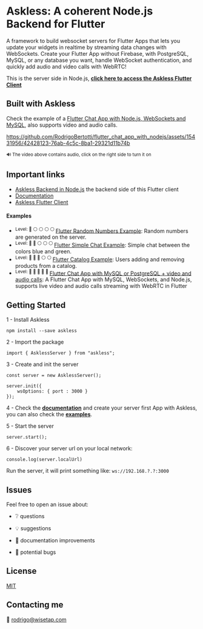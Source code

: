 # Askless: **A coherent Node.js Backend for Flutter**

A framework to build websocket servers for Flutter Apps that lets you update your widgets in realtime by streaming data changes with WebSockets. Create your Flutter App without Firebase, with PostgreSQL, MySQL, or any database you want, handle WebSocket authentication, and quickly add audio and video calls with WebRTC!

This is the server side in Node.js,
**[click here to access the Askless Flutter Client](https://github.com/RodrigoBertotti/askless-flutter-client)**

## Built with Askless

Check the example of a [Flutter Chat App with Node.js, WebSockets and MySQL](https://github.com/RodrigoBertotti/flutter_chat_app_with_nodejs), also supports video and audio calls.

https://github.com/RodrigoBertotti/flutter_chat_app_with_nodejs/assets/15431956/42428123-76ab-4c5c-8ba1-29321d11b74b

<sup> 🔊 The video above contains audio, click on the right side to turn it on</sup>

## Important links
*  [Askless Backend in Node.js](https://github.com/RodrigoBertotti/askless) the backend side of this Flutter client
*  [Documentation](documentation.md)
*  [Askless Flutter Client](https://github.com/RodrigoBertotti/askless-flutter-client)

#### Examples
* <sup>Level: :red_circle: :white_circle: :white_circle: :white_circle: :white_circle: </sup> [Flutter Random Numbers Example](example/chat): Random numbers are generated on the server.
* <sup>Level: :red_circle: :red_circle: :white_circle: :white_circle: :white_circle: </sup> [Flutter Simple Chat Example](example/chat): Simple chat between the colors blue and green.    
* <sup>Level: :red_circle: :red_circle: :red_circle: :white_circle: :white_circle: </sup> [Flutter Catalog Example](example/catalog): Users adding and removing products from a catalog.
* <sup>Level: :red_circle: :red_circle: :red_circle: :red_circle: :red_circle: </sup> [Flutter Chat App with MySQL or PostgreSQL + video and audio calls](https://github.com/RodrigoBertotti/flutter_chat_app_with_nodejs): A Flutter Chat App with MySQL, WebSockets, and Node.js, supports live video and audio calls streaming with WebRTC in Flutter

## Getting Started

1 - Install Askless

    npm install --save askless 

2 - Import the package

    import { AsklessServer } from "askless";

3 - Create and init the server

    const server = new AsklessServer();

    server.init({
        wsOptions: { port : 3000 }
    });

4 - Check the **[documentation](documentation.md)** and create your server first App with Askless, you can also check the **[examples](#important-links)**.

5 - Start the server

    server.start();

6 - Discover your server url on your local network:
    
    console.log(server.localUrl) 
    
Run the server, it will print something like: `ws://192.168.?.?:3000`

## Issues

Feel free to open an issue about:

- :grey_question: questions

- :bulb: suggestions

- :page_facing_up: documentation improvements

- :ant: potential bugs

## License

[MIT](LICENSE)

## Contacting me

📧 rodrigo@wisetap.com
